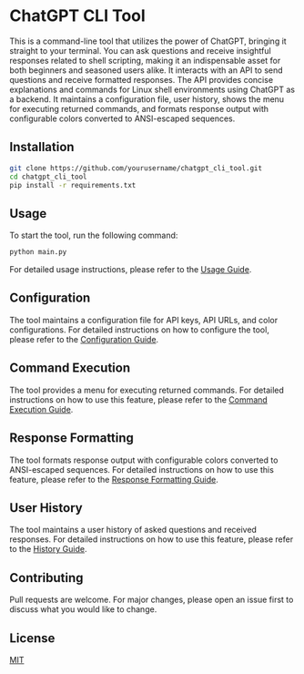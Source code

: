 # ChatGPT CLI Tool

This is a command-line tool that utilizes the power of ChatGPT, bringing it straight to your terminal. You can ask questions and receive insightful responses related to shell scripting, making it an indispensable asset for both beginners and seasoned users alike. It interacts with an API to send questions and receive formatted responses. The API provides concise explanations and commands for Linux shell environments using ChatGPT as a backend. It maintains a configuration file, user history, shows the menu for executing returned commands, and formats response output with configurable colors converted to ANSI-escaped sequences.

## Installation

```bash
git clone https://github.com/yourusername/chatgpt_cli_tool.git
cd chatgpt_cli_tool
pip install -r requirements.txt
```

## Usage

To start the tool, run the following command:

```bash
python main.py
```

For detailed usage instructions, please refer to the [Usage Guide](docs/usage_guide.md).

## Configuration

The tool maintains a configuration file for API keys, API URLs, and color configurations. For detailed instructions on how to configure the tool, please refer to the [Configuration Guide](docs/configuration_guide.md).

## Command Execution

The tool provides a menu for executing returned commands. For detailed instructions on how to use this feature, please refer to the [Command Execution Guide](docs/command_execution_guide.md).

## Response Formatting

The tool formats response output with configurable colors converted to ANSI-escaped sequences. For detailed instructions on how to use this feature, please refer to the [Response Formatting Guide](docs/response_formatting_guide.md).

## User History

The tool maintains a user history of asked questions and received responses. For detailed instructions on how to use this feature, please refer to the [History Guide](docs/history_guide.md).

## Contributing

Pull requests are welcome. For major changes, please open an issue first to discuss what you would like to change.

## License

[MIT](https://choosealicense.com/licenses/mit/)
